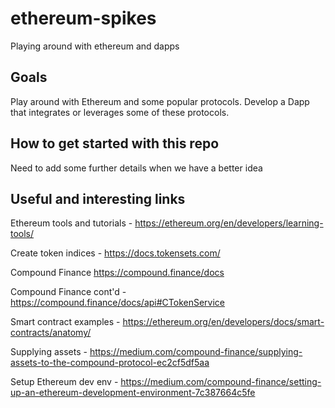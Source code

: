 # ethereum-spikes
Playing around with ethereum and dapps

## Goals
Play around with Ethereum and some popular protocols. Develop a Dapp that integrates or leverages some of these protocols.

## How to get started with this repo
Need to add some further details when we have a better idea

## Useful and interesting links
Ethereum tools and tutorials - https://ethereum.org/en/developers/learning-tools/

Create token indices - https://docs.tokensets.com/

Compound Finance https://compound.finance/docs

Compound Finance cont'd - https://compound.finance/docs/api#CTokenService

Smart contract examples - https://ethereum.org/en/developers/docs/smart-contracts/anatomy/

Supplying assets - https://medium.com/compound-finance/supplying-assets-to-the-compound-protocol-ec2cf5df5aa

Setup Ethereum dev env - https://medium.com/compound-finance/setting-up-an-ethereum-development-environment-7c387664c5fe
